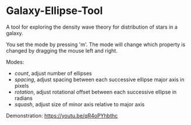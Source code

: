 # Galaxy-Ellipse-Tool

A tool for exploring the density wave theory for distribution of stars in a galaxy.

You set the mode by pressing 'm'. The mode will change which property is changed by dragging the mouse left and right.

Modes:
- *count*, adjust number of ellipses
- *spacing*, adjust spacing between each successive ellipse major axis in pixels
-	*rotation*, adjust rotational offset between each successive ellipse in radians
-	*squash*, adjust size of minor axis relative to major axis

Demonstration:
https://youtu.be/qR4oPYhbthc
